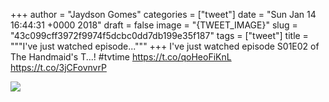 
+++
author = "Jaydson Gomes"
categories = ["tweet"]
date = "Sun Jan 14 16:44:31 +0000 2018"
draft = false
image = "{TWEET_IMAGE}"
slug = "43c099cff3972f9974f5dcbc0dd7db199e35f187"
tags = ["tweet"]
title = """I've just watched episode..."""
+++
I've just watched episode S01E02 of The Handmaid's T...! #tvtime https://t.co/qoHeoFiKnL https://t.co/3jCFovnvrP

![](/images/tweet-media/952582209294290954-DThAeDxWAAEqZTd.jpg)